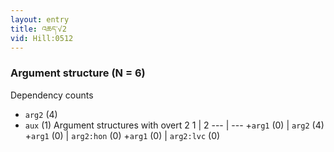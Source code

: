 ```yaml
---
layout: entry
title: འཆད་√2
vid: Hill:0512
---
```

### Argument structure (N = 6)
Dependency counts
* `arg2` (4)
* `aux` (1)
Argument structures with overt 2
1 | 2
--- | ---
+`arg1` (0) | `arg2` (4)
+`arg1` (0) | `arg2:hon` (0)
+`arg1` (0) | `arg2:lvc` (0)

